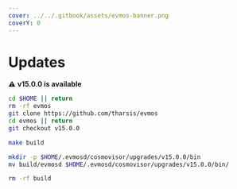 ```yaml
---
cover: ../../.gitbook/assets/evmos-banner.png
coverY: 0
---
```


# Updates

⚠️ **v15.0.0 is available**

```bash
cd $HOME || return
rm -rf evmos
git clone https://github.com/tharsis/evmos
cd evmos || return
git checkout v15.0.0

make build

mkdir -p $HOME/.evmosd/cosmovisor/upgrades/v15.0.0/bin
mv build/evmosd $HOME/.evmosd/cosmovisor/upgrades/v15.0.0/bin/

rm -rf build
```
